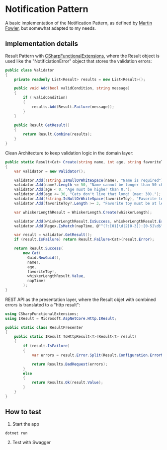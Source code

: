 # Notification Pattern

A basic implementation of the Notification Pattern, as defined by [Martin Fowler](https://www.martinfowler.com/eaaDev/Notification.html), but somewhat adapted to my needs.

## implementation details

Result Pattern with [CSharpFunctionalExtensions](https://github.com/vkhorikov/CSharpFunctionalExtensions), where the Result object is used like the "NotificiationError" object that stores the validation errors:
```c#
public class Validator
{
    private readonly List<Result> results = new List<Result>();

    public void Add(bool validCondition, string message)
    {
        if (!validCondition)
        {
            results.Add(Result.Failure(message));
        }
    }

    public Result GetResult()
    {
        return Result.Combine(results);
    }
}
```
Clean Architecture to keep validation logic in the domain layer:
```c#
public static Result<Cat> Create(string name, int age, string favoriteToy, double whiskerLength, string napTime)
{
    var validator = new Validator();

    validator.Add(!string.IsNullOrWhiteSpace(name), "Name is required");
    validator.Add(name?.Length <= 50, "Name cannot be longer than 50 characters.");
    validator.Add(age < 0, "Age must be higher than 0.");
    validator.Add(age <= 30, "Cats don't live that long! (max: 30).");
    validator.Add(!string.IsNullOrWhiteSpace(favoriteToy), "Favorite toy is required");
    validator.Add(favoriteToy?.Length >= 3, "Favorite toy must be at least 3 characters long");

    var whiskerLengthResult = WhiskerLength.Create(whiskerLength);

    validator.Add(whiskerLengthResult.IsSuccess, whiskerLengthResult.Error);
    validator.Add(Regex.IsMatch(napTime, @"^(?:[01]\d|2[0-3]):[0-5]\d$"), "Nap Time must be in HH:mm format");

    var result = validator.GetResult();
    if (result.IsFailure) return Result.Failure<Cat>(result.Error);

    return Result.Success(
        new Cat(
          Guid.NewGuid(),
          name!,
          age,
          favoriteToy!,
          whiskerLengthResult.Value,
          napTime)
        );
}
``` 
REST API as the presentation layer, where the Result objet with combined errors is translated to a "http result":
```c#
using CSharpFunctionalExtensions;
using IResult = Microsoft.AspNetCore.Http.IResult;

public static class ResultPresenter
{
    public static IResult ToHttpResult<T>(Result<T> result)
    {
        if (result.IsFailure)
        {
            var errors = result.Error.Split(Result.Configuration.ErrorMessagesSeparator);

            return Results.BadRequest(errors);
        }
        else
        {
            return Results.Ok(result.Value);
        }
    }
}
```
## How to test

1. Start the app

```bash
dotnet run
```

2. Test with Swagger
